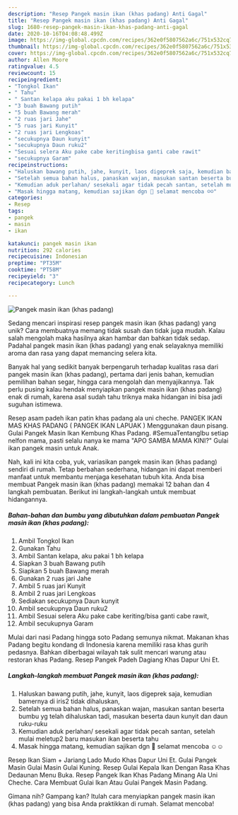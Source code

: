 ```yaml
---
description: "Resep Pangek masin ikan (khas padang) Anti Gagal"
title: "Resep Pangek masin ikan (khas padang) Anti Gagal"
slug: 1680-resep-pangek-masin-ikan-khas-padang-anti-gagal
date: 2020-10-16T04:08:48.499Z
image: https://img-global.cpcdn.com/recipes/362e0f5807562a6c/751x532cq70/pangek-masin-ikan-khas-padang-foto-resep-utama.jpg
thumbnail: https://img-global.cpcdn.com/recipes/362e0f5807562a6c/751x532cq70/pangek-masin-ikan-khas-padang-foto-resep-utama.jpg
cover: https://img-global.cpcdn.com/recipes/362e0f5807562a6c/751x532cq70/pangek-masin-ikan-khas-padang-foto-resep-utama.jpg
author: Allen Moore
ratingvalue: 4.5
reviewcount: 15
recipeingredient:
- "Tongkol Ikan"
- " Tahu"
- " Santan kelapa aku pakai 1 bh kelapa"
- "3 buah Bawang putih"
- "5 buah Bawang merah"
- "2 ruas jari Jahe"
- "5 ruas jari Kunyit"
- "2 ruas jari Lengkoas"
- "secukupnya Daun kunyit"
- "secukupnya Daun ruku2"
- "Sesuai selera Aku pake cabe keritingbisa ganti cabe rawit"
- "secukupnya Garam"
recipeinstructions:
- "Haluskan bawang putih, jahe, kunyit, laos digeprek saja, kemudian bamernya di iris2 tidak dihaluskan,"
- "Setelah semua bahan halus, panaskan wajan, masukan santan beserta bumbu yg telah dihaluskan tadi, masukan beserta daun kunyit dan daun ruku-ruku"
- "Kemudian aduk perlahan/ sesekali agar tidak pecah santan, setelah mulai meletup2 baru masukan ikan beserta tahu"
- "Masak hingga matang, kemudian sajikan dgn 🍚 selamat mencoba ☺☺"
categories:
- Resep
tags:
- pangek
- masin
- ikan

katakunci: pangek masin ikan 
nutrition: 292 calories
recipecuisine: Indonesian
preptime: "PT35M"
cooktime: "PT58M"
recipeyield: "3"
recipecategory: Lunch

---
```



![Pangek masin ikan (khas padang)](https://img-global.cpcdn.com/recipes/362e0f5807562a6c/751x532cq70/pangek-masin-ikan-khas-padang-foto-resep-utama.jpg)

Sedang mencari inspirasi resep pangek masin ikan (khas padang) yang unik? Cara membuatnya memang tidak susah dan tidak juga mudah. Kalau salah mengolah maka hasilnya akan hambar dan bahkan tidak sedap. Padahal pangek masin ikan (khas padang) yang enak selayaknya memiliki aroma dan rasa yang dapat memancing selera kita.

Banyak hal yang sedikit banyak berpengaruh terhadap kualitas rasa dari pangek masin ikan (khas padang), pertama dari jenis bahan, kemudian pemilihan bahan segar, hingga cara mengolah dan menyajikannya. Tak perlu pusing kalau hendak menyiapkan pangek masin ikan (khas padang) enak di rumah, karena asal sudah tahu triknya maka hidangan ini bisa jadi suguhan istimewa.

Resep asam padeh ikan patin khas padang ala uni cheche. PANGEK IKAN MAS KHAS PADANG ( PANGEK IKAN LAPUAK ) Menggunakan daun pisang. Gulai Pangek Masin Ikan Kembung Khas Padang. #SemuaTentangIbu setiap nelfon mama, pasti selalu nanya ke mama &#34;APO SAMBA MAMA KINI?&#34; Gulai ikan pangek masin untuk Anak.


Nah, kali ini kita coba, yuk, variasikan pangek masin ikan (khas padang) sendiri di rumah. Tetap berbahan sederhana, hidangan ini dapat memberi manfaat untuk membantu menjaga kesehatan tubuh kita. Anda bisa membuat Pangek masin ikan (khas padang) memakai 12 bahan dan 4 langkah pembuatan. Berikut ini langkah-langkah untuk membuat hidangannya.

<!--inarticleads1-->

##### Bahan-bahan dan bumbu yang dibutuhkan dalam pembuatan Pangek masin ikan (khas padang):

1. Ambil Tongkol Ikan
1. Gunakan  Tahu
1. Ambil  Santan kelapa, aku pakai 1 bh kelapa
1. Siapkan 3 buah Bawang putih
1. Siapkan 5 buah Bawang merah
1. Gunakan 2 ruas jari Jahe
1. Ambil 5 ruas jari Kunyit
1. Ambil 2 ruas jari Lengkoas
1. Sediakan secukupnya Daun kunyit
1. Ambil secukupnya Daun ruku2
1. Ambil Sesuai selera Aku pake cabe keriting/bisa ganti cabe rawit,
1. Ambil secukupnya Garam


Mulai dari nasi Padang hingga soto Padang semunya nikmat. Makanan khas Padang begitu kondang di Indonesia karena memiliki rasa khas gurih pedasnya. Bahkan diberbagai wilayah tak sulit mencari warung atau restoran khas Padang. Resep Pangek Padeh Dagiang Khas Dapur Uni Et. 

<!--inarticleads2-->

##### Langkah-langkah membuat Pangek masin ikan (khas padang):

1. Haluskan bawang putih, jahe, kunyit, laos digeprek saja, kemudian bamernya di iris2 tidak dihaluskan,
1. Setelah semua bahan halus, panaskan wajan, masukan santan beserta bumbu yg telah dihaluskan tadi, masukan beserta daun kunyit dan daun ruku-ruku
1. Kemudian aduk perlahan/ sesekali agar tidak pecah santan, setelah mulai meletup2 baru masukan ikan beserta tahu
1. Masak hingga matang, kemudian sajikan dgn 🍚 selamat mencoba ☺☺


Resep Ikan Siam + Jariang Lado Mudo Khas Dapur Uni Et. Gulai Pangek Masin Gulai Masin Gulai Kuning. Resep Gulai Kepala Ikan Dengan Rasa Khas Dedaunan Menu Buka. Resep Pangek Ikan Khas Padang Minang Ala Uni Cheche. Cara Membuat Gulai Ikan Atau Gulai Pangek Masin Padang. 

Gimana nih? Gampang kan? Itulah cara menyiapkan pangek masin ikan (khas padang) yang bisa Anda praktikkan di rumah. Selamat mencoba!
